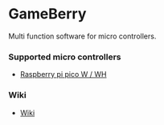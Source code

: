 # GameBerry

Multi function software for micro controllers.

### Supported micro controllers
- [Raspberry pi pico W / WH](https://github.com/Kitki30/GameBerry/blob/main/pico_w/README.MD)

### Wiki
- [Wiki](https://github.com/Kitki30/GameBerry/wiki)
